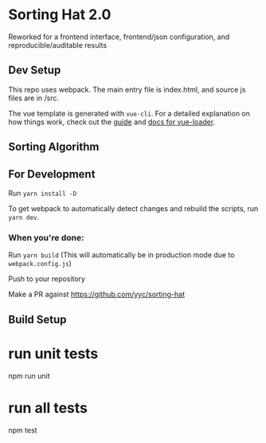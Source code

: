 # Sorting Hat 2.0

Reworked for a frontend interface, frontend/json configuration, and reproducible/auditable results

## Dev Setup

This repo uses webpack. The main entry file is index.html, and source js files are in /src.

The vue template is generated with `vue-cli`. For a detailed explanation on how things work, check out the [guide](http://vuejs-templates.github.io/webpack/) and [docs for vue-loader](http://vuejs.github.io/vue-loader).

## Sorting Algorithm

## For Development

Run `yarn install -D`

To get webpack to automatically detect changes and rebuild the scripts, run `yarn dev`.

### When you're done:

Run `yarn build` (This will automatically be in production mode due to `webpack.config.js`)

Push to your repository

Make a PR against https://github.com/yyc/sorting-hat

## Build Setup

# run unit tests

npm run unit

# run all tests

npm test
